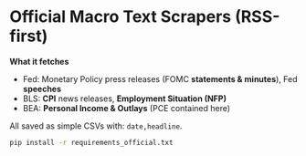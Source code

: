 # Official Macro Text Scrapers (RSS-first)

**What it fetches**
- Fed: Monetary Policy press releases (FOMC **statements & minutes**), Fed **speeches**
- BLS: **CPI** news releases, **Employment Situation (NFP)**
- BEA: **Personal Income & Outlays** (PCE contained here)

All saved as simple CSVs with: `date,headline`.

```bash
pip install -r requirements_official.txt
